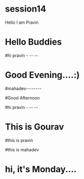 # session14
 
Hello I am Pravin

# Hello Buddies 

#hi pravin -   -- --

# Good Evening....:)

#mahadev--------

#Good Afternoon

#hi pravin -   -- --

# This is Gourav

#this is pravin

#this is mahadev

# hi, it's Monday....

